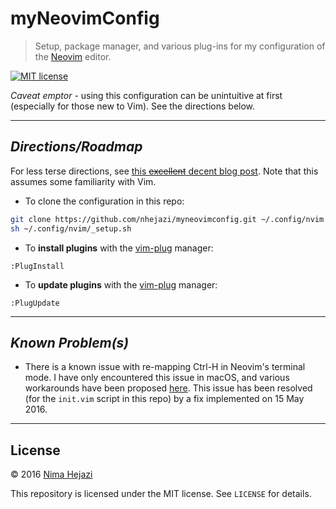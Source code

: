# myNeovimConfig

> Setup, package manager, and various plug-ins for my configuration of the
> [Neovim](https://neovim.io/) editor.

[![MIT license](http://img.shields.io/badge/license-MIT-brightgreen.svg)](http://opensource.org/licenses/MIT)

_Caveat emptor_ - using this configuration can be unintuitive at first
(especially for those new to Vim). See the directions below.

---

## _Directions/Roadmap_

For less terse directions, see [this ~~excellent~~ decent blog
post](https://jacky.wtf/weblog/moving-to-neovim/). Note that this assumes some
familiarity with Vim.

- To clone the configuration in this repo:
```bash
git clone https://github.com/nhejazi/myneovimconfig.git ~/.config/nvim
sh ~/.config/nvim/_setup.sh
```

- To __install plugins__ with the
[vim-plug](https://github.com/junegunn/vim-plug) manager:
```vim
:PlugInstall
```

- To __update plugins__ with the
[vim-plug](https://github.com/junegunn/vim-plug) manager:
```vim
:PlugUpdate
```

---

## _Known Problem(s)_

- There is a known issue with re-mapping Ctrl-H in Neovim's terminal mode. I
  have only encountered this issue in macOS, and various workarounds have been
  proposed [here](https://github.com/neovim/neovim/issues/2048). This issue has
  been resolved (for the `init.vim` script in this repo) by a fix implemented on
  15 May 2016.

---

## License

&copy; 2016 [Nima Hejazi](http://nimahejazi.org)

This repository is licensed under the MIT license. See `LICENSE` for details.
